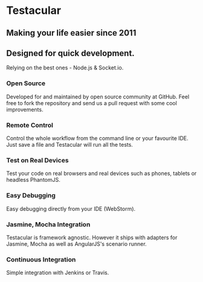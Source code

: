 # Testacular

## Making your life easier since 2011



## Designed for quick development.

Relying on the best ones - Node.js & Socket.io.


### <i class="icon-group"></i> Open Source
Developed for and maintained by open source community at GitHub. Feel free to fork the repository and send us a pull request with some cool improvements.


### <i class="icon-resize-small"></i> Remote Control
   Control the whole workflow from the command line or your favourite IDE. Just save a file and Testacular will run all the tests.


### <i class="icon-mobile-phone"></i> Test on Real Devices
  Test your code on real browsers and real devices such as phones, tablets or headless PhantomJS.


### <i class="icon-magic"></i> Easy Debugging
  Easy debugging directly from your IDE (WebStorm).


### <i class="icon-globe"></i> Jasmine, Mocha Integration
  Testacular is framework agnostic. However it ships with adapters for Jasmine, Mocha as well as AngularJS's scenario runner.


### <i class="icon-refresh"></i> Continuous Integration
  Simple integration with Jenkins or Travis.
